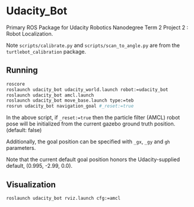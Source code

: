 # Udacity\_Bot

Primary ROS Package for Udacity Robotics Nanodegree Term 2 Project 2 : Robot Localization.

Note `scripts/calibrate.py` and `scripts/scan_to_angle.py` are from the `turtlebot_calibration` package.

## Running

```bash
roscore
roslaunch udacity_bot udacity_world.launch robot:=udacity_bot
roslaunch udacity_bot amcl.launch
roslaunch udacity_bot move_base.launch type:=teb
rosrun udacity_bot navigation_goal #_reset:=true
```

In the above script, if `_reset:=true` then the particle filter (AMCL) robot pose will be initialized from the current gazebo ground truth position. (default: false)

Additionally, the goal position can be specified with `_gx`, `_gy` and `gh` parameters.

Note that the current default goal position honors the Udacity-supplied default, (0.995, -2.99, 0.0).

## Visualization

```bash
roslaunch udacity_bot rviz.launch cfg:=amcl
```
